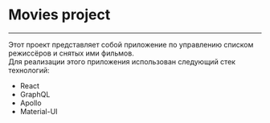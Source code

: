 <h1>Movies project</h1>
<hr>
<p>
    Этот проект представляет собой приложение по управлению списком режиссёров и снятых ими фильмов.<br>
    Для реализации этого приложения использован следующий стек технологий:
    <ul>
        <li>React</li>
        <li>GraphQL</li>
        <li>Apollo</li>
        <li>Material-UI</li>
    </ul>
</p>
<!-- <p>
    <i>В ближайшее время планируется добавить typescript</i>
</p> -->